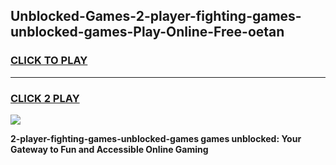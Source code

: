 
## Unblocked-Games-2-player-fighting-games-unblocked-games-Play-Online-Free-oetan
<h3>
<a href="https://premium76.site?title=2-player-fighting-games-unblocked-games&ref=26A">CLICK TO PLAY</a></h3>
<hr>

<h3>
<a href="https://premium76.site?title=2-player-fighting-games-unblocked-games&ref=26A">CLICK 2 PLAY</a>
  
</h3>

<a href="https://premium76.site?title=2-player-fighting-games-unblocked-games&ref=26A"><img src="https://clearcache.store/games.png"></a>


**2-player-fighting-games-unblocked-games games unblocked: Your Gateway to Fun and Accessible Online Gaming**
